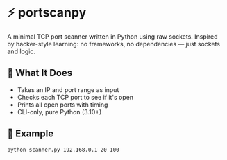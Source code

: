 # ⚡ portscanpy

A minimal TCP port scanner written in Python using raw sockets. Inspired by hacker-style learning: no frameworks, no dependencies — just sockets and logic.

## 🎯 What It Does

- Takes an IP and port range as input
- Checks each TCP port to see if it's open
- Prints all open ports with timing
- CLI-only, pure Python (3.10+)

## 🚀 Example

```bash
python scanner.py 192.168.0.1 20 100

